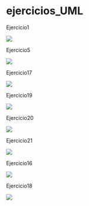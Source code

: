 # ejercicios_UML
Ejercicio1

<img src="https://www.plantuml.com/plantuml/svg/JOx1YiCW48RlFeNa0HRSi1SXa93DRRU7li6WGseOjOnwQ4lVlLOAoSrV-BxvnfI1S_4a345AqYWzEpQ5uaFCaIBBGNOdN3bsujU1nynH3aeynGTWfSzeCeIrCNynh2uNMx5UJC5S2aDzguCC6C86tQumttekO1diKL2lVFtis7Glj2Eez4Bkcl1GENbWHrH3bmtbFzpQTz-Mnz3MEtp4O8kd5m00"/>

Ejercicio5

<img src= "https://www.plantuml.com/plantuml/svg/NOz12i8m44NtEKN83NGljDJYHbruWo49DMMQaKbceSN3U1OlPecb5dV9d_S-CrNAm5a6L1OX9Tq4je8qgeQGME-qEN18Hkq333upJSb6FTLCNxpDxrViYd6as8KihY1rj5TXAE-bwWmCiGVpAsW478FxjnUZVWYky1R3BVbnDH-00o8PrVPUd-1UukttvoFnl6_bevkE_000"/>

Ejercicio17

<img src="https://www.plantuml.com/plantuml/svg/XLBDQXmn3BxhASmU2mdDjP2GJPhIXR04kY-WiPLKnJzJZrqAGn-cnnnBRhtEYrNhdTYmmpQd6KkVfE_Jf-iXOKpPMT0MXq7TS6Sv9D8umZQuBfAwL3lwcG9yv4XQy_JYQsX7Tdf-33xKo7RwwoW6PKYHwosX2OCaVTv7OJtzAIdiIOP6t9Unu0ByWfd0WqMVSAoDBjNy1xVOesQ3fiLQsOxSz3lnadQ3t7CNmmYRBpVR9e1JjfLzvTTdsOB6Lx4eOTWO3WxbHI96SNcrvdVVzd8nZd0xlHX-QZtl3ASG6UrY2fhlcGUUfomsSKzQ2fkUvORPa4_ys9YUTgeHdLrPz3tctHo9q_EGq4d99z9ViKpsGZiqqeS43OdxRD4KZA4VmUP2unWO2UqIqXRGhb2jBbOgd9t9z_pytMe-3oXU7kMg1m07LCdNRBqGzK6jRKVn2TMLUktqNZ0dm0yK4tdIfDRg2kesMetyoA23NOB_B1B3Vx7LX3VH5qsLO3U-h2kYe06koPlix3y0"/>

Ejercicio19

<img src="https://www.plantuml.com/plantuml/svg/ZPBF3X8n4CRlVOh97aqWSZLg88Wd8qJM1vZj3bZJFwJRJOo4X-78cHlNlfWjfML14htjJ3jVl-ytE-qSMjShoRZ4heDl51gzHIxyMU_PP-8_43v0BKZj3Fj47RTYTpsCNVhb3AlzYMl1upNIlO9SFqYn0xkzi6n-aZDxDlVdLcnDaVbgL6EfbBFU6GkbJ4PQWhcbfFWFLqihjgIpfo_z5YrR14EjoRrKiPgKFxgX_zo8dXz2GFLsF7vJmGYgIVouPO5ti2O8zYoX5B_Z4vs9MJxcp7CZYIUappbVcZ-mFFcz4JmluvbOGRf6YH1QfDiyyVAjaDWV0Hj1rY6WX9s_D5BmADcOu17rG7KcKI7t9_q_qc4gmHWogWOJ2L8VQo0TqHGeYUla5TTLS6f94oUOmVidd4RNSVyMPN4u15r-6Q55k7p_Nyh1HkZS7UHUITGEGq9_KMJZd4vVzokBLcoYvj_R53Pd6f19YbSWPZJAXEBMM5RAXvd0ROHDGwnUoJy0"/>

Ejercicio20

<img src="https://www.plantuml.com/plantuml/svg/TP51IiOm48NtSueXIw55jrr81LsuA-85nZX889sK91L5F91ByGYzc0aD8VsXcq0otnlUHyOGoSTrjg0jXO0J--24lk0RoikJi-sDm-8aq8jbv8_8ydf9F6y_Mens9-D7YUpVMRJP_WIRmUJT9-jOSqUo0UzqN6cFdw48K4HGtIZiK5tt_PNALN30UmuyBxpz4ju2j4O5JcTjat3ZpHjdjAhjwmfwD1fm8X-DDWlXW-HKNPLXrzKoZGV0c3pIB_m3"/>

Ejercicio21

<img src="https://www.plantuml.com/plantuml/svg/SoWkIImgAStDuKhEIImkLd3DAybCIKnnJyrFBpgyC2qpER6Qo_dmvfJCz7m5MuMGr8gIV2w__DoaebGujvOBgZUWDAyaNm4ebfgNWjsa2A0clyExSbEByhaYaTXH23R2E9_3Q_DI4_6PXr1xkB68i5AeWKe6UdfQIWhvkheAIaOW9iJXN40pq6IDaMGLk1o0PWC32W00"/>

Ejercicio16

<img src = "https://www.plantuml.com/plantuml/svg/POv1IiKm48RtESNmzbv0yF545DsKWbvWJCPsIf8famGguc4yWpktlPXfqMfvksI-xuF_b39gBi4Rwp4bQ4cJH7mpZOHd9RY29vgoc5OvaCBrIDwpa-t-I5s9Jix17TaUmH4qQ9a2KymhhEznoQO_jPc_0gaiyeEh7h-mhT7y6JVbtPYVPN2ugU2rT8KESB7x_HgNS9lo_04M4pe4An6E__fx7cHDMvME8cTHsCVGyx1kFu8vKNGb-6y0"/>

Ejercicio18

<img src = "https://www.plantuml.com/plantuml/svg/TSv1oi8m40NWVKwHY_pGdrfNwaAym90CDP9aP9A0KZnC3-3AdTjSp28IswhRUNnlNXKYS4pE2cKX1BaaTj29cYon_9CxF4KI5_5AwmIQZSrzH2OvPEXrCIlohOb93soJxmvv3FFD6mLpKl8jgfXxtoPRQgVFEl7lrJunbFRvBD0_wMZ6bTNxHzdLYON9lSF8zAs_iUOOy1Cr1vHhE1EFqFE6ddXQL0qoEVi0"/>